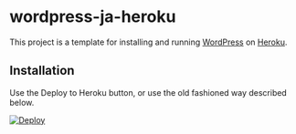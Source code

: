 # wordpress-ja-heroku

This project is a template for installing and running [WordPress](http://wordpress.org/) on [Heroku](http://www.heroku.com/).

## Installation

Use the Deploy to Heroku button, or use the old fashioned way described below.

[![Deploy](https://www.herokucdn.com/deploy/button.png "Deploy")](https://heroku.com/deploy?https%3a%2f%2fgithub%2ecom%2fmagnet88jp%2fwordpress%2dja%2dheroku%2ftree%2fmaster)

